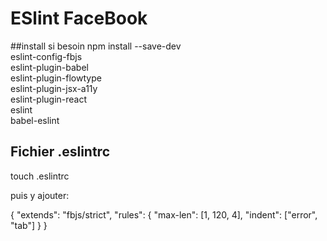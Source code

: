 # ESlint FaceBook

##install si besoin
npm install --save-dev \
  eslint-config-fbjs \
  eslint-plugin-babel \
  eslint-plugin-flowtype \
  eslint-plugin-jsx-a11y \
  eslint-plugin-react \
  eslint \
  babel-eslint

## Fichier .eslintrc
  touch .eslintrc 

puis y ajouter:

{
    "extends": "fbjs/strict",
    "rules": {
        "max-len": [1, 120, 4],
        "indent": ["error", "tab"]
    }
}